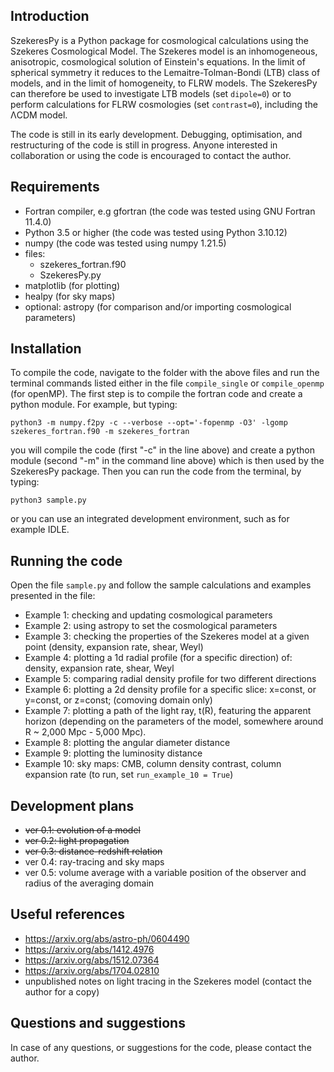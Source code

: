 ## Introduction

SzekeresPy is a Python package for cosmological calculations using the Szekeres Cosmological Model. The Szekeres model is an inhomogeneous, anisotropic, cosmological solution of Einstein's equations. In the limit of spherical symmetry it reduces to the Lemaitre-Tolman-Bondi (LTB) class of models, and in the limit of homogeneity, to FLRW models.
The SzekeresPy can therefore be used to investigate LTB models (set `dipole=0`) or to perform calculations for FLRW cosmologies (set `contrast=0`), including the ΛCDM model.

The code is still in its early development. Debugging, optimisation, and restructuring of the code is still in progress. Anyone interested in collaboration or using the code is encouraged to contact the author.


## Requirements 

- Fortran compiler, e.g gfortran (the code was tested using GNU Fortran 11.4.0)
- Python 3.5 or higher (the code was tested using Python 3.10.12)
- numpy (the code was tested using numpy 1.21.5)
- files: 
  * szekeres_fortran.f90 
  * SzekeresPy.py 
- matplotlib (for plotting)
- healpy (for sky maps)
- optional: astropy (for comparison and/or importing cosmological parameters) 



## Installation 

To compile the code, navigate to the folder with the above files and run the terminal commands listed either in the file `compile_single` or `compile_openmp` (for openMP). The first step is to compile the fortran code and create a python module. For example, but typing:

`python3 -m numpy.f2py -c --verbose --opt='-fopenmp -O3' -lgomp szekeres_fortran.f90 -m szekeres_fortran`

you will compile the code (first "-c" in the line above) and create a python module (second "-m" in the command line above) which is then used by the SzekeresPy package. Then you can run the code from the terminal, by typing: 

`python3 sample.py`

or you can use an integrated development environment, such as for example IDLE.


## Running the code

Open the file `sample.py` and follow the sample calculations and examples presented in the file:

- Example 1: checking and updating cosmological parameters 
- Example 2: using astropy to set the cosmological parameters
- Example 3: checking the properties of the Szekeres model at a given point (density, expansion rate, shear, Weyl)
- Example 4: plotting a 1d radial profile (for a specific direction) of: density, expansion rate, shear, Weyl 
- Example 5: comparing radial density profile for two different directions
- Example 6: plotting a 2d density profile for a specific slice: x=const, or y=const, or z=const; (comoving domain only)
- Example 7: plotting a path of the light ray, t(R), featuring the apparent horizon (depending on the parameters of the model, somewhere around R ~ 2,000 Mpc - 5,000 Mpc).
- Example 8: plotting the angular diameter distance
- Example 9: plotting the luminosity distance
- Example 10: sky maps: CMB, column density contrast, column expansion rate (to run, set `run_example_10 = True`)

## Development plans

- ~~ver 0.1: evolution of a model~~
- ~~ver 0.2: light propagation~~
- ~~ver 0.3: distance-redshift relation~~
- ver 0.4: ray-tracing and sky maps 
- ver 0.5: volume average with a variable position of the observer and radius of the averaging domain


## Useful references

- https://arxiv.org/abs/astro-ph/0604490
- https://arxiv.org/abs/1412.4976
- https://arxiv.org/abs/1512.07364
- https://arxiv.org/abs/1704.02810
- unpublished notes on light tracing in the Szekeres model (contact the author for a copy)


## Questions and suggestions

In case of any questions, or suggestions for the code, please contact the author.


